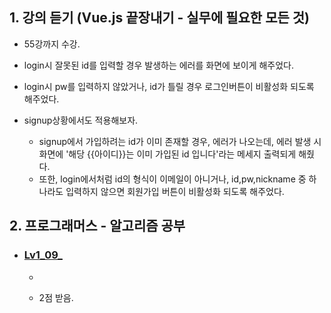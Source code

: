 <h2>1. 강의 듣기 (Vue.js 끝장내기 - 실무에 필요한 모든 것)</h2>

- 55강까지 수강.
- login시 잘못된 id를 입력할 경우 발생하는 에러를 화면에 보이게 해주었다.
- login시 pw를 입력하지 않았거나, id가 틀릴 경우 로그인버튼이 비활성화 되도록 해주었다.

- signup상황에서도 적용해보자.
  - signup에서 가입하려는 id가 이미 존재할 경우, 에러가 나오는데, 에러 발생 시 화면에 '해당 {{아이디}}는 이미 가입된 id 입니다'라는 메세지 출력되게 해줬다.
  - 또한, login에서처럼 id의 형식이 이메일이 아니거나, id,pw,nickname 중 하나라도 입력하지 않으면 회원가입 버튼이 비활성화 되도록 해주었다.

<h2>2. 프로그래머스 - 알고리즘 공부</h2>


- <h3><a href="">Lv1_09_</a></h3>

  - 

  - 2점 받음.
